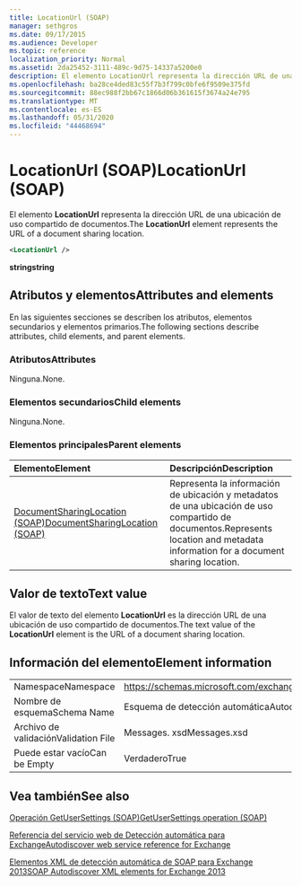 ```yaml
---
title: LocationUrl (SOAP)
manager: sethgros
ms.date: 09/17/2015
ms.audience: Developer
ms.topic: reference
localization_priority: Normal
ms.assetid: 2da25452-3111-489c-9d75-14337a5200e0
description: El elemento LocationUrl representa la dirección URL de una ubicación de uso compartido de documentos.
ms.openlocfilehash: ba28ce4ded83c55f7b3f799c0bfe6f9509e375fd
ms.sourcegitcommit: 88ec988f2bb67c1866d06b361615f3674a24e795
ms.translationtype: MT
ms.contentlocale: es-ES
ms.lasthandoff: 05/31/2020
ms.locfileid: "44468694"
---
```

# <a name="locationurl-soap"></a><span data-ttu-id="dd7d2-103">LocationUrl (SOAP)</span><span class="sxs-lookup"><span data-stu-id="dd7d2-103">LocationUrl (SOAP)</span></span>

<span data-ttu-id="dd7d2-104">El elemento **LocationUrl** representa la dirección URL de una ubicación de uso compartido de documentos.</span><span class="sxs-lookup"><span data-stu-id="dd7d2-104">The **LocationUrl** element represents the URL of a document sharing location.</span></span> 
  
```XML
<LocationUrl />
```

 <span data-ttu-id="dd7d2-105">**string**</span><span class="sxs-lookup"><span data-stu-id="dd7d2-105">**string**</span></span>
## <a name="attributes-and-elements"></a><span data-ttu-id="dd7d2-106">Atributos y elementos</span><span class="sxs-lookup"><span data-stu-id="dd7d2-106">Attributes and elements</span></span>

<span data-ttu-id="dd7d2-107">En las siguientes secciones se describen los atributos, elementos secundarios y elementos primarios.</span><span class="sxs-lookup"><span data-stu-id="dd7d2-107">The following sections describe attributes, child elements, and parent elements.</span></span>
  
### <a name="attributes"></a><span data-ttu-id="dd7d2-108">Atributos</span><span class="sxs-lookup"><span data-stu-id="dd7d2-108">Attributes</span></span>

<span data-ttu-id="dd7d2-109">Ninguna.</span><span class="sxs-lookup"><span data-stu-id="dd7d2-109">None.</span></span>
  
### <a name="child-elements"></a><span data-ttu-id="dd7d2-110">Elementos secundarios</span><span class="sxs-lookup"><span data-stu-id="dd7d2-110">Child elements</span></span>

<span data-ttu-id="dd7d2-111">Ninguna.</span><span class="sxs-lookup"><span data-stu-id="dd7d2-111">None.</span></span>
  
### <a name="parent-elements"></a><span data-ttu-id="dd7d2-112">Elementos principales</span><span class="sxs-lookup"><span data-stu-id="dd7d2-112">Parent elements</span></span>

|<span data-ttu-id="dd7d2-113">**Elemento**</span><span class="sxs-lookup"><span data-stu-id="dd7d2-113">**Element**</span></span>|<span data-ttu-id="dd7d2-114">**Descripción**</span><span class="sxs-lookup"><span data-stu-id="dd7d2-114">**Description**</span></span>|
|:-----|:-----|
|[<span data-ttu-id="dd7d2-115">DocumentSharingLocation (SOAP)</span><span class="sxs-lookup"><span data-stu-id="dd7d2-115">DocumentSharingLocation (SOAP)</span></span>](documentsharinglocation-soap.md) <br/> |<span data-ttu-id="dd7d2-116">Representa la información de ubicación y metadatos de una ubicación de uso compartido de documentos.</span><span class="sxs-lookup"><span data-stu-id="dd7d2-116">Represents location and metadata information for a document sharing location.</span></span>  <br/> |
   
## <a name="text-value"></a><span data-ttu-id="dd7d2-117">Valor de texto</span><span class="sxs-lookup"><span data-stu-id="dd7d2-117">Text value</span></span>

<span data-ttu-id="dd7d2-118">El valor de texto del elemento **LocationUrl** es la dirección URL de una ubicación de uso compartido de documentos.</span><span class="sxs-lookup"><span data-stu-id="dd7d2-118">The text value of the **LocationUrl** element is the URL of a document sharing location.</span></span> 
  
## <a name="element-information"></a><span data-ttu-id="dd7d2-119">Información del elemento</span><span class="sxs-lookup"><span data-stu-id="dd7d2-119">Element information</span></span>

|||
|:-----|:-----|
|<span data-ttu-id="dd7d2-120">Namespace</span><span class="sxs-lookup"><span data-stu-id="dd7d2-120">Namespace</span></span>  <br/> |https://schemas.microsoft.com/exchange/2010/Autodiscover  <br/> |
|<span data-ttu-id="dd7d2-121">Nombre de esquema</span><span class="sxs-lookup"><span data-stu-id="dd7d2-121">Schema Name</span></span>  <br/> |<span data-ttu-id="dd7d2-122">Esquema de detección automática</span><span class="sxs-lookup"><span data-stu-id="dd7d2-122">Autodiscover schema</span></span>  <br/> |
|<span data-ttu-id="dd7d2-123">Archivo de validación</span><span class="sxs-lookup"><span data-stu-id="dd7d2-123">Validation File</span></span>  <br/> |<span data-ttu-id="dd7d2-124">Messages. xsd</span><span class="sxs-lookup"><span data-stu-id="dd7d2-124">Messages.xsd</span></span>  <br/> |
|<span data-ttu-id="dd7d2-125">Puede estar vacío</span><span class="sxs-lookup"><span data-stu-id="dd7d2-125">Can be Empty</span></span>  <br/> |<span data-ttu-id="dd7d2-126">Verdadero</span><span class="sxs-lookup"><span data-stu-id="dd7d2-126">True</span></span>  <br/> |
   
## <a name="see-also"></a><span data-ttu-id="dd7d2-127">Vea también</span><span class="sxs-lookup"><span data-stu-id="dd7d2-127">See also</span></span>



[<span data-ttu-id="dd7d2-128">Operación GetUserSettings (SOAP)</span><span class="sxs-lookup"><span data-stu-id="dd7d2-128">GetUserSettings operation (SOAP)</span></span>](getusersettings-operation-soap.md)


[<span data-ttu-id="dd7d2-129">Referencia del servicio web de Detección automática para Exchange</span><span class="sxs-lookup"><span data-stu-id="dd7d2-129">Autodiscover web service reference for Exchange</span></span>](autodiscover-web-service-reference-for-exchange.md)
  
[<span data-ttu-id="dd7d2-130">Elementos XML de detección automática de SOAP para Exchange 2013</span><span class="sxs-lookup"><span data-stu-id="dd7d2-130">SOAP Autodiscover XML elements for Exchange 2013</span></span>](soap-autodiscover-xml-elements-for-exchange-2013.md)

